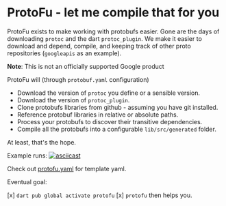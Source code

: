 # ProtoFu - let me compile that for you

ProtoFu exists to make working with protobufs easier. Gone are the days of downloading
`protoc` and the dart `protoc_plugin`. We make it easier to download and depend, compile,
and keeping track of other proto repositories (`googleapis` as an example).

**Note**: This is not an officially supported Google product

ProtoFu will (through `protobuf.yaml` configuration)

* Download the version of `protoc` you define or a sensible version.
* Download the version of `protoc_plugin`.
* Clone protobufs libraries from github - assuming you have git installed.
* Reference protobuf libraries in relative or absolute paths.
* Process your protobufs to discover their transitive dependencies.
* Compile all the protobufs into a configurable `lib/src/generated` folder.

At least, that's the hope.

Example runs:
[![asciicast](https://asciinema.org/a/512092.svg)](https://asciinema.org/a/512092)

Check out [protofu.yaml](example/protofu.yaml) for template yaml.

Eventual goal:

[x] `dart pub global activate protofu`
[x] `protofu` then helps you.
